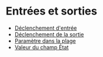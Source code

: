 # Entrées et sorties

- [Déclenchement d'entrée](entrees-et-sorties/declenchement-dentree.md)
- [Déclenchement de la sortie](entrees-et-sorties/declenchement-de-la-sortie.md)
- [Paramètre dans la plage](entrees-et-sorties/parametre-dans-la-plage.md)
- [Valeur du champ État](entrees-et-sorties/valeur-du-champ-etat.md)